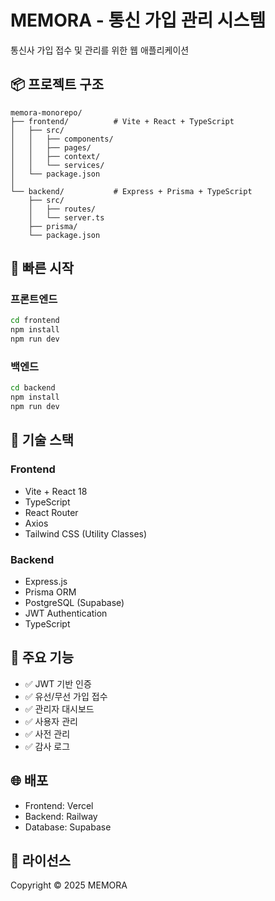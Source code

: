 # MEMORA - 통신 가입 관리 시스템

통신사 가입 접수 및 관리를 위한 웹 애플리케이션

## 📦 프로젝트 구조

```
memora-monorepo/
├── frontend/          # Vite + React + TypeScript
│   ├── src/
│   │   ├── components/
│   │   ├── pages/
│   │   ├── context/
│   │   └── services/
│   └── package.json
│
└── backend/           # Express + Prisma + TypeScript
    ├── src/
    │   ├── routes/
    │   └── server.ts
    ├── prisma/
    └── package.json
```

## 🚀 빠른 시작

### 프론트엔드
```bash
cd frontend
npm install
npm run dev
```

### 백엔드
```bash
cd backend
npm install
npm run dev
```

## 🔧 기술 스택

### Frontend
- Vite + React 18
- TypeScript
- React Router
- Axios
- Tailwind CSS (Utility Classes)

### Backend
- Express.js
- Prisma ORM
- PostgreSQL (Supabase)
- JWT Authentication
- TypeScript

## 📱 주요 기능

- ✅ JWT 기반 인증
- ✅ 유선/무선 가입 접수
- ✅ 관리자 대시보드
- ✅ 사용자 관리
- ✅ 사전 관리
- ✅ 감사 로그

## 🌐 배포

- Frontend: Vercel
- Backend: Railway
- Database: Supabase

## 📄 라이선스

Copyright © 2025 MEMORA

